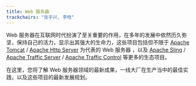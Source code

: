 ```yaml
---
title: Web 服务器
trackchairs: "张乎兴, 李晗"
---
```




Web 服务器在互联网时代扮演了至关重要的作用，在多年的发展中依然历久弥坚，保持自己的活力，显示出其强大的生命力，这些项目包括但不限于 [Apache Tomcat](https://tomcat.apache.org) / [Apache Http Server](https://httpd.apache.org/) 为代表的 Web 服务器 ，以及 [Apache Sling](https://sling.apache.org/) / [Apache Traffic Server](https://trafficserver.apache.org/) / [Apache Traffic Control](https://trafficcontrol.apache.org/) 等更多的生态项目。

在这里，您将了解 Web 服务器领域的最新成果，一线大厂在生产当中的最佳实践，以及这些项目的最新发展规划。
